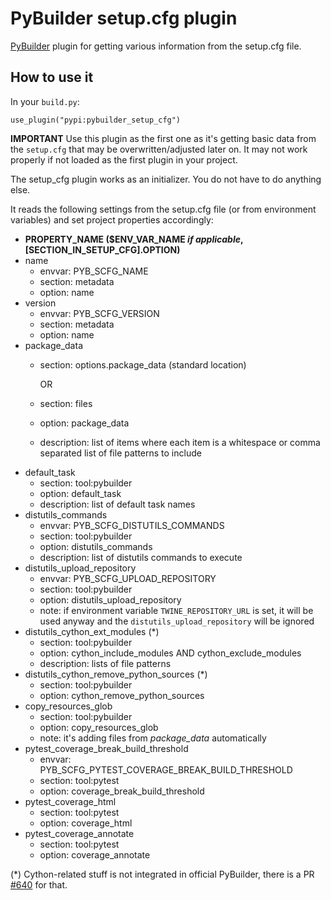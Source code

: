 # PyBuilder setup.cfg plugin

[PyBuilder](http://pybuilder.github.io/) plugin for getting various information from the setup.cfg file.

## How to use it

In your `build.py`:

```
use_plugin("pypi:pybuilder_setup_cfg")
```

**IMPORTANT** Use this plugin as the first one as it's getting basic data from the `setup.cfg` that may be overwritten/adjusted later on. It may not work properly if not loaded as the first plugin in your project.

The setup_cfg plugin works as an initializer. You do not have to do anything else. 

It reads the following settings from the setup.cfg file (or from environment variables) and set project properties accordingly:
- **PROPERTY_NAME ($ENV_VAR_NAME _if applicable_, [SECTION_IN_SETUP_CFG].OPTION)**
- name
  - envvar: PYB_SCFG_NAME
  - section: metadata
  - option: name
- version
    - envvar: PYB_SCFG_VERSION
    - section: metadata
    - option: name
- package_data
    - section: options.package_data (standard location)
      
        OR

    - section: files
    - option: package_data
    - description: list of items where each item is a whitespace or comma separated list of file patterns to include
- default_task
    - section: tool:pybuilder
    - option: default_task
    - description: list of default task names
- distutils_commands
    - envvar: PYB_SCFG_DISTUTILS_COMMANDS
    - section: tool:pybuilder
    - option: distutils_commands
    - description: list of distutils commands to execute
- distutils_upload_repository 
    - envvar: PYB_SCFG_UPLOAD_REPOSITORY
    - section: tool:pybuilder
    - option: distutils_upload_repository
    - note: if environment variable `TWINE_REPOSITORY_URL` is set, it will be used anyway and the `distutils_upload_repository` will be ignored
- distutils_cython_ext_modules (*)
    - section: tool:pybuilder
    - option: cython_include_modules AND cython_exclude_modules
    - description: lists of file patterns
- distutils_cython_remove_python_sources (*)
    - section: tool:pybuilder
    - option: cython_remove_python_sources
- copy_resources_glob
    - section: tool:pybuilder
    - option: copy_resources_glob
    - note: it's adding files from _package_data_ automatically
- pytest_coverage_break_build_threshold
    - envvar: PYB_SCFG_PYTEST_COVERAGE_BREAK_BUILD_THRESHOLD
    - section: tool:pytest
    - option: coverage_break_build_threshold
- pytest_coverage_html
    - section: tool:pytest
    - option: coverage_html
- pytest_coverage_annotate
    - section: tool:pytest
    - option: coverage_annotate

(*) Cython-related stuff is not integrated in official PyBuilder, there is a PR [#640](https://github.com/pybuilder/pybuilder/pull/640) for that.